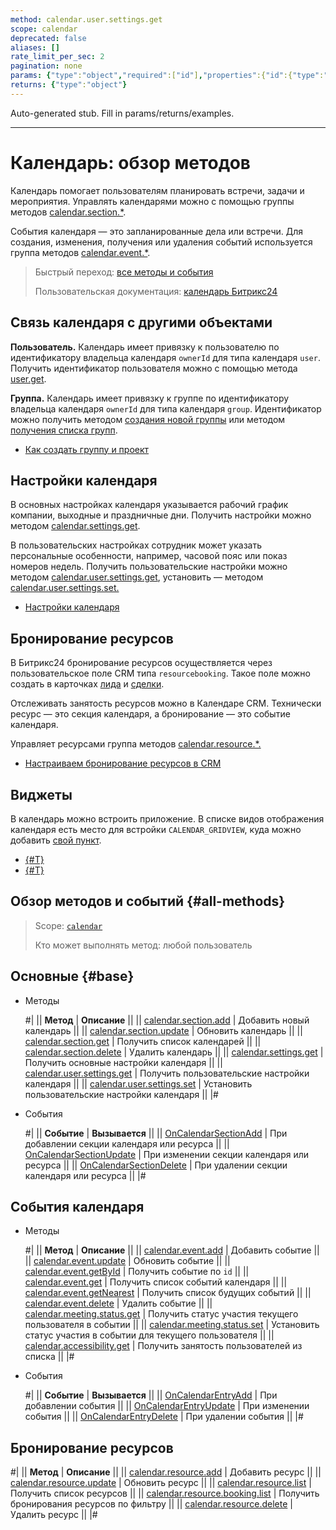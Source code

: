 ```yaml
---
method: calendar.user.settings.get
scope: calendar
deprecated: false
aliases: []
rate_limit_per_sec: 2
pagination: none
params: {"type":"object","required":["id"],"properties":{"id":{"type":"integer"}}}
returns: {"type":"object"}
---
```


Auto-generated stub. Fill in params/returns/examples.

---

# Календарь: обзор методов

Календарь  помогает пользователям планировать встречи, задачи и мероприятия. Управлять календарями можно с помощью группы методов [calendar.section.*](#base).

События календаря — это запланированные дела или встречи. Для создания, изменения, получения или удаления событий используется группа методов [calendar.event.*](./calendar-event/index.md).

> Быстрый переход: [все методы и события](#all-methods) 
> 
> Пользовательская документация: [календарь Битрикс24](https://helpdesk.bitrix24.ru/open/17525000/)

## Связь календаря с другими объектами

**Пользователь.** Календарь имеет привязку к пользователю по идентификатору владельца календаря `ownerId` для типа календаря `user`. Получить идентификатор пользователя можно с помощью метода [user.get](../user/user-get.md).

**Группа.** Календарь имеет привязку к группе по идентификатору владельца календаря `ownerId` для типа календаря `group`. Идентификатор можно получить методом [создания новой группы](../sonet-group/sonet-group-create.md) или методом [получения списка групп](../sonet-group/socialnetwork-api-workgroup-list.md).



- [Как создать группу и проект](https://helpdesk.bitrix24.ru/open/22699004/)



## Настройки календаря

В основных настройках календаря указывается рабочий график компании, выходные и праздничные дни. Получить настройки можно методом [calendar.settings.get](./calendar-settings-get.md).

В пользовательских настройках сотрудник может указать персональные особенности, например, часовой пояс или показ номеров недель. Получить пользовательские настройки можно методом [calendar.user.settings.get](./calendar-user-settings-get.md), установить — методом [calendar.user.settings.set.](./calendar-user-settings-set.md)



-  [Настройки календаря](https://helpdesk.bitrix24.ru/open/7397539/)



## Бронирование ресурсов

В Битрикс24 бронирование ресурсов осуществляется через пользовательское поле CRM типа `resourcebooking`. Такое поле можно создать в карточках [лида](../crm/leads/userfield/index.md) и [сделки](../crm/deals/user-defined-fields/index.md).

Отслеживать занятость ресурсов можно в Календаре CRM. Технически ресурс — это секция календаря, а бронирование — это событие календаря.

Управляет ресурсами группа методов [calendar.resource.\*.](./resource/index.md)



-  [Настраиваем бронирование ресурсов в CRM](https://helpdesk.bitrix24.ru/open/18260410/)



## **Виджеты**

В календарь можно встроить приложение. В списке видов отображения календаря есть место для встройки `CALENDAR_GRIDVIEW`, куда можно добавить [свой пункт](../widgets/calendar.md).



-  [{#T}](../widgets/index.md)
-  [{#T}](./calendar-grid-veiw.md)



## Обзор методов и событий {#all-methods}

> Scope: [`calendar`](../scopes/permissions.md)
>
> Кто может выполнять метод: любой пользователь

## Основные {#base}



- Методы

    #|
    || **Метод** | **Описание** ||
    || [calendar.section.add](./calendar-section-add.md) | Добавить новый календарь ||
    || [calendar.section.update](./calendar-section-update.md) | Обновить календарь ||
    || [calendar.section.get](./calendar-section-get.md) | Получить список календарей ||
    || [calendar.section.delete](./calendar-section-delete.md) | Удалить календарь ||
    || [calendar.settings.get](./calendar-settings-get.md) | Получить основные настройки календаря ||
    || [calendar.user.settings.get](./calendar-user-settings-get.md) | Получить пользовательские настройки календаря ||
    || [calendar.user.settings.set](./calendar-user-settings-set.md) | Установить пользовательские настройки календаря ||
    |#

- События

    #|
    || **Событие** | **Вызывается** ||
    || [OnCalendarSectionAdd](./events/on-calendar-section-add.md) | При добавлении секции календаря или ресурса ||
    || [OnCalendarSectionUpdate](./events/on-calendar-section-update.md) | При изменении секции календаря или ресурса ||
    || [OnCalendarSectionDelete](./events/on-calendar-section-delete.md) | При удалении секции календаря или ресурса ||
    |#



## События календаря



- Методы

    #|
    || **Метод** | **Описание** ||
    || [calendar.event.add](./calendar-event/calendar-event-add.md) | Добавить событие ||
    || [calendar.event.update](./calendar-event/calendar-event-update.md) | Обновить событие ||
    || [calendar.event.getById](./calendar-event/calendar-event-get-by-id.md) | Получить событие по `id` ||
    || [calendar.event.get](./calendar-event/calendar-event-get.md) | Получить список событий календаря ||
    || [calendar.event.getNearest](./calendar-event/calendar-event-get-nearest.md) | Получить список будущих событий ||
    || [calendar.event.delete](./calendar-event/calendar-event-delete.md) | Удалить событие ||
    || [calendar.meeting.status.get](./calendar-event/calendar-meeting-status-get.md) | Получить статус участия текущего пользователя в событии ||
    || [calendar.meeting.status.set](./calendar-event/calendar-meeting-status-set.md) | Установить статус участия в событии для текущего пользователя ||
    || [calendar.accessibility.get](./calendar-event/calendar-accessibility-get.md) | Получить занятость пользователей из списка ||
    |#

- События

    #|
    || **Событие** | **Вызывается** ||
    || [OnCalendarEntryAdd](./calendar-event/events/on-calendar-entry-add.md) | При добавлении события ||
    || [OnCalendarEntryUpdate](./calendar-event/events/on-calendar-entry-update.md) | При изменении события ||
    || [OnCalendarEntryDelete](./calendar-event/events/on-calendar-entry-delete.md) | При удалении события ||
    |#



## Бронирование ресурсов

#|
|| **Метод** | **Описание** ||
|| [calendar.resource.add](./resource/calendar-resource-add.md) | Добавить ресурс ||
|| [calendar.resource.update](./resource/calendar-resource-update.md) | Обновить ресурс ||
|| [calendar.resource.list](./resource/calendar-resource-list.md) | Получить список ресурсов ||
|| [calendar.resource.booking.list](./resource/calendar-resource-booking-list.md) | Получить бронирования ресурсов по фильтру ||
|| [calendar.resource.delete](./resource/calendar-resource-delete.md) | Удалить ресурс ||
|#
